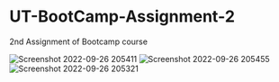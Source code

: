 # UT-BootCamp-Assignment-2
2nd Assignment of Bootcamp course

![Screenshot 2022-09-26 205411](https://user-images.githubusercontent.com/26091935/192413061-236b770a-cb98-4f4f-9e38-5175362e55da.png)
![Screenshot 2022-09-26 205455](https://user-images.githubusercontent.com/26091935/192413063-7f41c0f7-d3a5-4095-ac21-15b3e822d4f6.png)
![Screenshot 2022-09-26 205321](https://user-images.githubusercontent.com/26091935/192413065-42114023-f032-4a15-b193-7df874317608.png)
